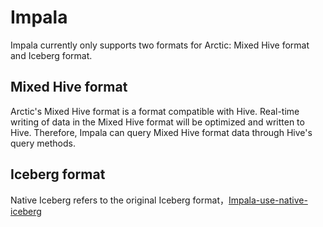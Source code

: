 # Impala
Impala currently only supports two formats for Arctic: Mixed Hive format and Iceberg format.

## Mixed Hive format
Arctic's Mixed Hive format is a format compatible with Hive. Real-time writing of data in the Mixed Hive format will be optimized and written to Hive. 
Therefore, Impala can query Mixed Hive format data through Hive's query methods.

## Iceberg format
Native Iceberg refers to the original Iceberg format，[Impala-use-native-iceberg](https://impala.apache.org/docs/build/html/topics/impala_iceberg.html)
